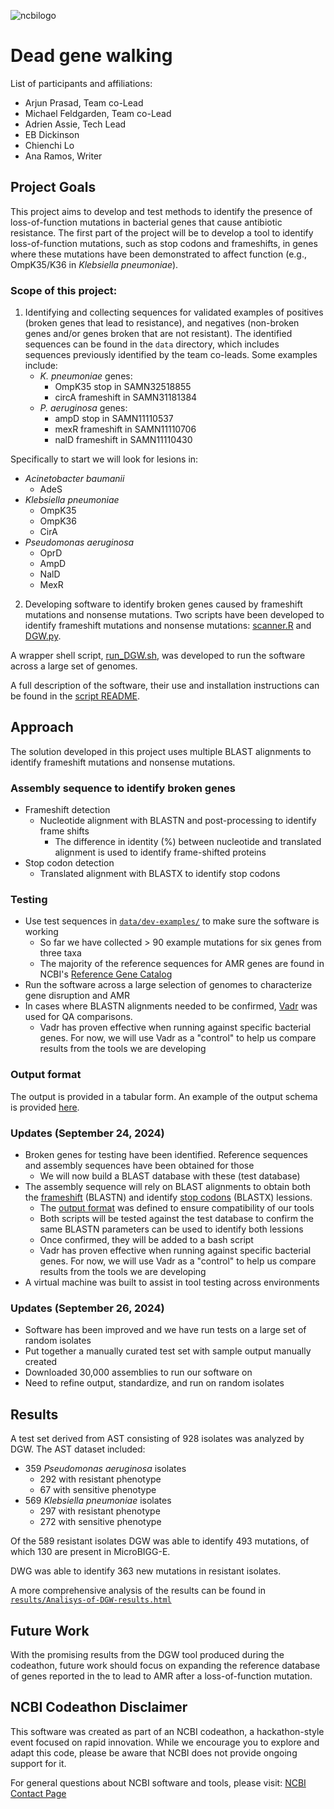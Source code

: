 ![ncbilogo](https://github.com/user-attachments/assets/4b2da250-0b29-4298-8a04-dcc8e1b61e92)
# Dead gene walking

List of participants and affiliations:
- Arjun Prasad, Team co-Lead
- Michael Feldgarden, Team co-Lead
- Adrien Assie, Tech Lead
- EB Dickinson
- Chienchi Lo
- Ana Ramos, Writer

## Project Goals

This project aims to develop and test methods to identify the presence of loss-of-function mutations in bacterial genes that cause antibiotic resistance. The first part of the project will be to develop a tool to identify loss-of-function mutations, such as stop codons and frameshifts, in genes where these mutations have been demonstrated to affect function (e.g., OmpK35/K36 in _Klebsiella pneumoniae_).

### Scope of this project:

1. Identifying and collecting sequences for validated examples of positives (broken genes that lead to resistance), and negatives (non-broken genes and/or genes broken that are not resistant). The identified sequences can be found in the `data` directory, which includes sequences previously identified by the team co-leads. Some examples include:
    - *K. pneumoniae* genes:  
      - OmpK35 stop in SAMN32518855
      - circA frameshift in SAMN31181384
    - *P. aeruginosa* genes: 
      - ampD stop in SAMN11110537
      - mexR frameshift in SAMN11110706
      - nalD frameshift in SAMN11110430

Specifically to start we will look for lesions in:

- _Acinetobacter baumanii_
  - AdeS
- _Klebsiella pneumoniae_
  - OmpK35
  - OmpK36
  - CirA
- _Pseudomonas aeruginosa_
  - OprD
  - AmpD
  - NalD
  - MexR

2. Developing software to identify broken genes caused by frameshift mutations and nonsense mutations.
Two scripts have been developed to identify frameshift mutations and nonsense mutations: [scanner.R](https://github.com/NCBI-Codeathons/amr-2024-team-prasad-feldgarden/blob/main/script/scanner.R) and [DGW.py](https://github.com/NCBI-Codeathons/amr-2024-team-prasad-feldgarden/blob/main/script/DGW.py).

A wrapper shell script, [run_DGW.sh](https://github.com/NCBI-Codeathons/amr-2024-team-prasad-feldgarden/blob/main/script/run_DGW.sh), was developed to run the software across a large set of genomes.

A full description of the software, their use and installation instructions can be found in the [script README](script/README.md).

## Approach

The solution developed in this project uses multiple BLAST alignments to identify frameshift mutations and nonsense mutations. 

### Assembly sequence to identify broken genes

- Frameshift detection
  - Nucleotide alignment with BLASTN and post-processing to identify frame shifts
      - The difference in identity (%) between nucleotide and translated alignment is used to identify frame-shifted proteins
- Stop codon detection
  - Translated alignment with BLASTX to identify stop codons

### Testing     
- Use test sequences in [`data/dev-examples/`](https://github.com/NCBI-Codeathons/amr-2024-team-prasad-feldgarden/tree/main/data/dev-examples) to make sure the software is working
    - So far we have collected > 90 example mutations for six genes from three taxa
    - The majority of the reference sequences for AMR genes are found in NCBI's [Reference Gene Catalog](https://www.ncbi.nlm.nih.gov/pathogens/refgene/#)
- Run the software across a large selection of genomes to characterize gene disruption and AMR
- In cases where BLASTN alignments needed to be confirmed, [Vadr](https://github.com/ncbi/vadr?tab=readme-ov-file#vadr---viral-annotation-definer-) was used for QA comparisons. 
  - Vadr has proven effective when running against specific bacterial genes. For now, we will use Vadr as a "control" to help us compare results from the tools we are developing

### Output format

The output is provided in a tabular form. An example of the output schema is provided [here](https://github.com/NCBI-Codeathons/amr-2024-team-prasad-feldgarden/blob/main/mock_output.csv). 

### Updates (September 24, 2024)

- Broken genes for testing have been identified. Reference sequences and assembly sequences have been obtained for those
  - We will now build a BLAST database with these (test database)
- The assembly sequence will rely on BLAST alignments to obtain both the [frameshift](https://github.com/NCBI-Codeathons/amr-2024-team-prasad-feldgarden/blob/main/script/scanner.R) (BLASTN) and identify [stop codons](https://github.com/NCBI-Codeathons/amr-2024-team-prasad-feldgarden/blob/main/script/check_nonsense_mutations.py) (BLASTX) lessions. 
  - The [output format](https://github.com/NCBI-Codeathons/amr-2024-team-prasad-feldgarden/blob/main/output_format.md) was defined to ensure compatibility of our tools
  - Both scripts will be tested against the test database to confirm the same BLASTN parameters can be used to identify both lessions
  - Once confirmed, they will be added to a bash script
  - Vadr has proven effective when running against specific bacterial genes. For now, we will use Vadr as a "control" to help us compare results from the tools we are developing
- A virtual machine was built to assist in tool testing across environments

### Updates (September 26, 2024)

- Software has been improved and we have run tests on a large set of random isolates
- Put together a manually curated test set with sample output manually created
- Downloaded 30,000 assemblies to run our software on
- Need to refine output, standardize, and run on random isolates

## Results

A test set derived from AST consisting of 928 isolates was analyzed by DGW. The AST dataset included:
  - 359 *Pseudomonas aeruginosa* isolates
    - 292 with resistant phenotype
    - 67 with sensitive phenotype
  - 569 *Klebsiella pneumoniae* isolates
    - 297 with resistant phenotype
    - 272 with sensitive phenotype
    
Of the 589 resistant isolates DGW was able to identify 493 mutations, of which 130 are present in MicroBIGG-E. 

DWG was able to identify 363 new mutations in resistant isolates. 

A more comprehensive analysis of the results can be found in [`results/Analisys-of-DGW-results.html`](https://github.com/NCBI-Codeathons/amr-2024-team-prasad-feldgarden/blob/main/results/Analysis-of-DGW-results.html)

## Future Work

With the promising results from the DGW tool produced during the codeathon, future work should focus on expanding the reference database of genes reported in the to lead to AMR after a loss-of-function mutation. 

## NCBI Codeathon Disclaimer
This software was created as part of an NCBI codeathon, a hackathon-style event focused on rapid innovation. While we encourage you to explore and adapt this code, please be aware that NCBI does not provide ongoing support for it.

For general questions about NCBI software and tools, please visit: [NCBI Contact Page](https://www.ncbi.nlm.nih.gov/home/about/contact/)

